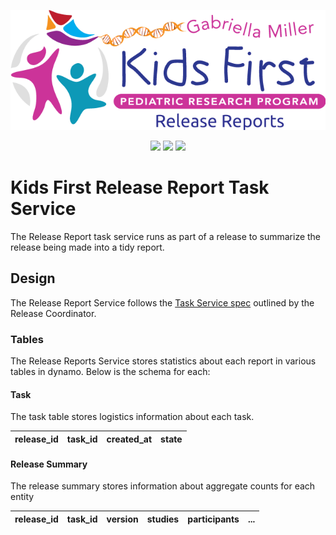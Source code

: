 <p align="center">
  <img src="docs/release_reports_logo.png" alt="Release Reports">
</p>
<p align="center">
  <a herf="https://github.com/kids-first/kf-task-release-reports/blob/master/LICENSE"><img src="https://img.shields.io/github/license/kids-first/kf-task-release-reports.svg?style=for-the-badge"></a>
  <a href="https://circleci.com/gh/kids-first/kf-task-release-reports"><img src="https://img.shields.io/circleci/project/github/kids-first/kf-task-release-reports/master.svg?style=for-the-badge"></a>
  <a href="https://app.codacy.com/app/kids-first/kf-task-release-reports/dashboard"><img src="https://img.shields.io/codacy/grade/0de29994bc124aa98971d985aaadf5ea/master.svg?style=for-the-badge"></a>
</p>

# Kids First Release Report Task Service

The Release Report task service runs as part of a release to summarize the
release being made into a tidy report.


## Design

The Release Report Service follows the [Task Service spec](https://kids-first.github.io/kf-api-release-coordinator/docs/task.html)
outlined by the Release Coordinator.

### Tables

The Release Reports Service stores statistics about each report in various tables in dynamo. Below is the schema for each:

#### Task

The task table stores logistics information about each task.

| release_id | task_id | created_at | state |
|------------|---------|------------|-------|


#### Release Summary

The release summary stores information about aggregate counts for each entity

| release_id | task_id | version | studies | participants | ... |
|------------|---------|---------|---------|--------------|-----|
